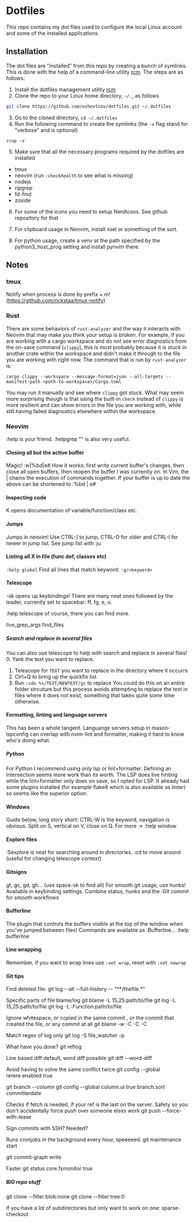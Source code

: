 # Dotfiles

This repo contains my dot files used to configure the local Linux account and some of the installed
applications.

## Installation

The dot files are "installed" from this repo by creating a bunch of symlinks. This is done with the
help of a command-line utility [rcm](https://github.com/thoughtbot/rcm). The steps are as follows:

1. Install the dotfiles management utility [rcm](https://github.com/thoughtbot/rcm)
2. Clone the repo to your Linux home directory, `~/.`, as follows

```sh
git clone https://github.com/oshevtsov/dotfiles.git ~/.dotfiles
```

3. Go to the cloned directory, `cd ~/.dotfiles`
4. Run the following command to create the symlinks (the `-v` flag stand for "verbose" and is
   optional)

```
rcup -v
```

5. Make sure that all the necessary programs required by the dotfiles are installed

- tmux
- neovim (run `:checkhealth` to see what is missing)
- nodejs
- ripgrep
- fd-find
- zoxide

6. For some of the icons you need to setup NerdIcons. See github repository for that

7. For clipboard usage in Neovim, install xsel or something of the sort.

8. For python usage, create a venv at the path specified by the python3_host_prog setting and install pynvim there.

## Notes

### tmux
Notify when process is done by prefix + m! (https://github.com/rickstaa/tmux-notify)

### Rust

There are some behaviors of `rust-analyzer` and the way it interacts with Neovim that may make you think your
setup is broken. For example, if you are working with a cargo workspace and do not see error diagnostics
from the on-save command (`clippy`), this is most probably because it is stuck in another crate within the
workspace and didn't make it through to the file you are working with right now. The command that is run
by `rust-analyzer` is:

```shell
cargo clippy --workspace --message-format=json --all-targets --manifest-path <path-to-workspace>/Cargo.toml
```

You may run it manually and see where `clippy` got stuck. What may seem more surprising though is that using
the built-in `check` instead of `clippy` is more resilient and can show errors in the file you are working
with, while still having failed diagnostics elsewhere within the workspace.

### Neovim
:help is your friend. :helpgrep "<pattern>" is also very useful.

#### Closing all but the active buffer
Magic!
:w|%bd|e#
How it works: first write current buffer's changes, then close all open buffers, then reopen the buffer I was currently on. In Vim, the | chains the execution of commands together. If your buffer is up to date the above can be shortened to :%bd | e#


#### Inspecting code
K opens documentation of variable/function/class etc.

#### Jumps
Jumps in neovim! Use CTRL-] to jump, CTRL-O for older and CTRL-I for newer in jump list. See jump list with :ju

#### Listing all X in file (func def, classes etc)
`:help global`
Find all lines that match keyword:
`:g/<keyword>`

#### Telescope
<leader>-sk opens up keybindings! There are many neat ones followed by the leader, currently set to spacebar:
ff, fg, e, o.

:help telescope of course, there you can find more.

live_grep_args
find_files

##### Search and replace in several files
You can also use telescope to help with search and replace in several files!
0. Yank the text you want to replace.
1. Telescope for `TEXT` you want to replace in the directory where it occurrs
2. Ctrl+Q to bring up the quickfix list
3. Run `:cdo %s/TEXT/NEWTEXT/gc` to replace
You could do this on an entire folder strcuture but this process avoids attempting to replace the text in files where it does not exist, something that takes quite some time otherwise.

#### Formatting, linting and language servers
This has been a whole tangent. Languange servers setup in mason-lspconfig can overlap with nvim-lint and formatter, making it hard to know who's doing what.

##### Python
For Python I recommend using only lsp or lint+formatter. Defining an intersection seems more work than its worth.
The LSP does live hinting while the lint+formatter only does on save, so I opted for LSP. It already had some plugins
installed (for example flake8 which is also available as linter) so seems like the superior option.

#### Windows
Guide below, long story short: CTRL-W is the keyword, navigation is obvious.
Split on S, vertical on V, close on Q.
For more -> :help window

#### Explore files
:Sexplore is neat for searching around in directories.
:cd to move around (useful for changing telescope context)

#### Gitsigns
gt, gc, gd, gh... (use space-sk to find all)
For smooth git usage, use hunks! Available in keybinding settings. Combine status, hunks and the :Git commit for smooth workflows

#### Bufferline
The plugin that controls the buffers visible at the top of the window when you've jumped between files! Commands are available as :Bufferline...
:help bufferline

#### Line wrapping
Remember, if you want to wrap lines use `:set wrap`, reset with `:set nowrap`

#### Git tips

Find deleted file:
git log --all --full-history -- "**/thefile.*"


Specific parts of file blame/log
git blame -L 15,25:path/to/file
git log -L 15,25:path/to/file
git log -L :Function:path/to/file

Ignore whitespace, or copied in the same commit , or the commit that created the file, or any commit at all
git blame -w -C -C -C

Match regex of log only
git log -S file_watcher -p

What have you done?
git reflog

Line based diff default, word diff possible
git diff --word-diff

Avoid having to solve the same conflict twice
git config --global rerere.enabled true


git branch --column
git config --global column.ui true
branch.sort committerdate


Checks if fetch is needed, if your ref is the last on the server. Safety so you don't accidentally force push over someone elses work
git push --force-with-lease

Sign commits with SSH? Needed?

Runs cronjobs in the background every hour, speeeeed.
git maintenance start

git commit-graph write

Faster git status
core.fsmonitor true


##### BIG repo stuff
git clone --filter:blob:none
git clone --filter:tree:0

If you have a lot of subdirectories but only want to work on one:
sparse-checkout
